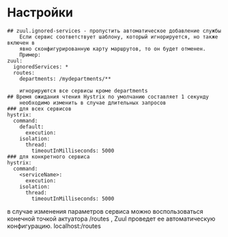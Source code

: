 # Настройки
	## zuul.ignored-services - пропустить автоматическое добавление службы
		Если сервис соответствует шаблону, который игнорируется, но также включен в
		явно сконфигурированную карту маршрутов, то он будет отменен.
		Пример:
	zuul:
	  ignoredServices: *
	  routes:
	    departments: /mydepartments/**

		игнорируются все сервисы кроме departments
	## Время ожидания чтения Hystrix по умолчанию составляет 1 секунду 
		необходимо изменить в случае длительных запросов
	### для всех сервисов
	hystrix:
	  command:
	    default:
	      execution:
		isolation:
		  thread:
		    timeoutInMilliseconds: 5000
	### для конкретного сервиса
	hystrix:
	  command:
	    <serviceName>:
	      execution:
		isolation:
		  thread:
		    timeoutInMilliseconds: 5000
	
в случае изменения параметров сервиса можно воспользоваться конечной точкой актуатора /routes , Zuul проведет ее автоматическую конфигурацию.
localhost:<port>/routes  
